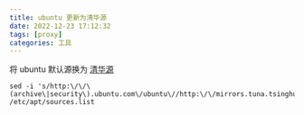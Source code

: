 ```yaml
---
title: ubuntu 更新为清华源
date: 2022-12-23 17:12:32
tags: [proxy]
categories: 工具
---
```


将 ubuntu 默认源换为 [清华源](https://mirror.tuna.tsinghua.edu.cn/help/ubuntu/)

```shell
sed -i 's/http:\/\/\(archive\|security\).ubuntu.com\/ubuntu\//http:\/\/mirrors.tuna.tsinghua.edu.cn\/ubuntu\//g' /etc/apt/sources.list
```